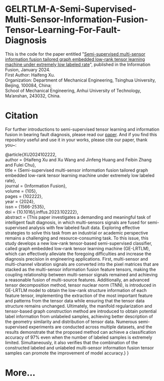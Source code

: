 # GELRTLM-A-Semi-Supervised-Multi-Sensor-Information-Fusion-Tensor-Learning-For-Fault-Diagnosis
This is the code for the paper entitled "[Semi-supervised multi-sensor information fusion tailored graph embedded low-rank tensor learning machine under extremely low labeled rate](https://doi.org/10.1016/j.inffus.2023.102222)", published in the Information Fusion,  January 2024.<br>
First Author: Haifeng Xu.<br>
Organization: Department of Mechanical Engineering, Tsinghua University, Beijing, 100084, China;<br>
School of Mechanical Engineering, Anhui University of Technology, Ma’anshan, 243032, China.

# Citation
For further introductions to semi-supervised tensor learning and information fusion in bearing fault diagnosis, please read our [paper](https://doi.org/10.1016/j.inffus.2023.102222). And if you find this repository useful and use it in your works, please cite our paper, thank you~:  <br>

@article{XU2024102222,<br>
author = {Haifeng Xu and Xu Wang and Jinfeng Huang and Feibin Zhang and Fulei Chu},<br>
title = {Semi-supervised multi-sensor information fusion tailored graph embedded low-rank tensor learning machine under extremely low labeled rate},<br>
journal = {Information Fusion},<br>
volume = {105},<br>
pages = {102222},<br>
year = {2024},<br>
issn = {1566-2535},<br>
doi = {10.1016/j.inffus.2023.102222},  <br>
abstract = {This paper investigates a demanding and meaningful task of intelligent fault diagnosis, in which multi-sensors signals are fused for semi-supervised analysis with few labeled fault data. Exploring effective strategies to solve this task from an industrial or academic perspective remains a challenging and resource-consuming task. To this issue, this study develops a new low-rank tensor-based semi-supervised classifier, called graph embedded low-rank tensor learning machine (GE-LRTLM), which can effectively alleviate the foregoing difficulties and increase the diagnosis precision in engineering applications. First, multi-sensor and multi-channel vibration signals are converted into the pixel matrices that are stacked as the multi-sensor information fusion feature tensors, making the coupling relationship between multi-sensor signals remained and achieving a reasonable fusion of multi-source features. Additionally, an advanced tensor decomposition method, tensor nuclear norm (TNN), is introduced in GE-LRTLM model to obtain the low-rank structure information of each feature tensor, implementing the extraction of the most important feature and patterns from the tensor data while ensuring that the tensor data structure remains unchanged. Ultimately, the manifold regularization and tensor-based graph construction method are introduced to obtain potential label information from unlabeled samples, achieving better description of the geometry similarity and distribution of tensor data. Numerous semi-supervised experiments are conducted across multiple datasets, and the results demonstrate that the proposed method can achieve a classification accuracy of 97% even when the number of labeled samples is extremely limited. Simultaneously, it also verifies that the combination of the constructed labeled and unlabeled multi-sensor information fusion tensor samples can promote the improvement of model accuracy.}
}

# More...

